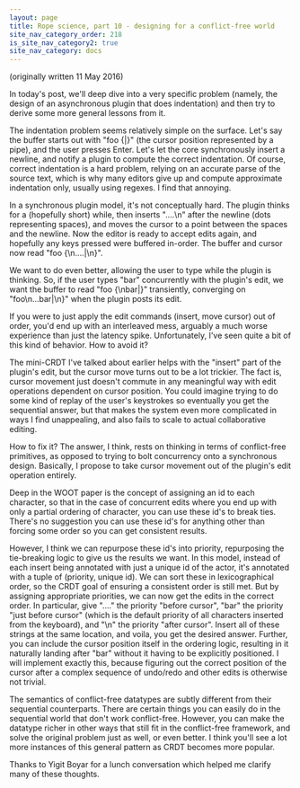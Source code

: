 ```yaml
---
layout: page
title: Rope science, part 10 - designing for a conflict-free world
site_nav_category_order: 218
is_site_nav_category2: true
site_nav_category: docs
---
```


(originally written 11 May 2016)

In today's post, we'll deep dive into a very specific problem (namely, the design of an asynchronous plugin that does indentation) and then try to derive some more general lessons from it.

The indentation problem seems relatively simple on the surface. Let's say the buffer starts out with "foo {\|}" (the cursor position represented by a pipe), and the user presses Enter. Let's let the core synchronously insert a newline, and notify a plugin to compute the correct indentation. Of course, correct indentation is a hard problem, relying on an accurate parse of the source text, which is why many editors give up and compute approximate indentation only, usually using regexes. I find that annoying.

In a synchronous plugin model, it's not conceptually hard. The plugin thinks for a (hopefully short) while, then inserts "....\n" after the newline (dots representing spaces), and moves the cursor to a point between the spaces and the newline. Now the editor is ready to accept edits again, and hopefully any keys pressed were buffered in-order. The buffer and cursor now read "foo {\n....\|\n}".

We want to do even better, allowing the user to type while the plugin is thinking. So, if the user types "bar" concurrently with the plugin's edit, we want the buffer to read "foo {\nbar\|}" transiently, converging on "foo\n...bar\|\n}" when the plugin posts its edit.

If you were to just apply the edit commands (insert, move cursor) out of order, you'd end up with an interleaved mess, arguably a much worse experience than just the latency spike. Unfortunately, I've seen quite a bit of this kind of behavior. How to avoid it?

The mini-CRDT I've talked about earlier helps with the "insert" part of the plugin's edit, but the cursor move turns out to be a lot trickier. The fact is, cursor movement just doesn't commute in any meaningful way with edit operations dependent on cursor position. You could imagine trying to do some kind of replay of the user's keystrokes so eventually you get the sequential answer, but that makes the system even more complicated in ways I find unappealing, and also fails to scale to actual collaborative editing.

How to fix it? The answer, I think, rests on thinking in terms of conflict-free primitives, as opposed to trying to bolt concurrency onto a synchronous design. Basically, I propose to take cursor movement out of the plugin's edit operation entirely.

Deep in the WOOT paper is the concept of assigning an id to each character, so that in the case of concurrent edits where you end up with only a partial ordering of character, you can use these id's to break ties. There's no suggestion you can use these id's for anything other than forcing some order so you can get consistent results.

However, I think we can repurpose these id's into priority, repurposing the tie-breaking logic to give us the results we want. In this model, instead of each insert being annotated with just a unique id of the actor, it's annotated with a tuple of (priority, unique id). We can sort these in lexicographical order, so the CRDT goal of ensuring a consistent order is still met. But by assigning appropriate priorities, we can now get the edits in the correct order. In particular, give "...." the priority "before cursor", "bar" the priority "just before cursor" (which is the default priority of all characters inserted from the keyboard), and "\n" the priority "after cursor". Insert all of these strings at the same location, and voila, you get the desired answer. Further, you can include the cursor position itself in the ordering logic, resulting in it naturally landing after "bar" without it having to be explicitly positioned. I will implement exactly this, because figuring out the correct position of the cursor after a complex sequence of undo/redo and other edits is otherwise not trivial.

The semantics of conflict-free datatypes are subtly different from their sequential counterparts. There are certain things you can easily do in the sequential world that don't work conflict-free. However, you can make the datatype richer in other ways that still fit in the conflict-free framework, and solve the original problem just as well, or even better. I think you'll see a lot more instances of this general pattern as CRDT becomes more popular.

Thanks to Yigit Boyar for a lunch conversation which helped me clarify many of these thoughts.﻿
